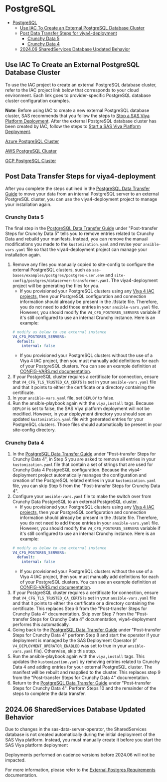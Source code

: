 # PostgreSQL

* [PostgreSQL](#postgresql)
  * [Use IAC To Create an External PostgreSQL Database Cluster](#use-iac-to-create-an-external-postgresql-database-cluster)
  * [Post Data Transfer Steps for viya4-deployment](#post-data-transfer-steps-for-viya4-deployment)
    * [Crunchy Data 5](#crunchy-data-5)
    * [Crunchy Data 4](#crunchy-data-4)
  * [2024.06 SharedServices Database Updated Behavior](#202406-sharedservices-database-updated-behavior)

## Use IAC To Create an External PostgreSQL Database Cluster

To use the IAC project to create an external PostgreSQL database cluster, refer to the IAC project link below that corresponds to your cloud environment. Each link goes to provider-specific PostgreSQL database cluster configuration examples.

**Note**: Before using IAC to create a new external PostgreSQL database cluster, SAS recommends that you follow the steps to [Stop a SAS Viya Platform Deployment](https://documentation.sas.com/?cdcId=sasadmincdc&cdcVersion=v_044&docsetId=calchkadm&docsetTarget=p17xfmmjjkma1dn1b5dcx3e5ejxq.htm#p0butgo7gtfyi0n14umtfv0voydt). After the external PostgreSQL database cluster has been created by IAC, follow the steps to [Start a SAS Viya Platform Deployment](https://documentation.sas.com/?cdcId=sasadmincdc&cdcVersion=v_044&docsetId=calchkadm&docsetTarget=p17xfmmjjkma1dn1b5dcx3e5ejxq.htm#p0butgo7gtfyi0n14umtfv0voydt).

[Azure PostgreSQL Cluster](https://github.com/sassoftware/viya4-iac-azure/blob/main/docs/CONFIG-VARS.md#postgres-servers)

[AWS PostgreSQL Cluster](https://github.com/sassoftware/viya4-iac-aws/blob/main/docs/CONFIG-VARS.md#postgresql-server)

[GCP PostgreSQL Cluster](https://github.com/sassoftware/viya4-iac-gcp/blob/main/docs/CONFIG-VARS.md#postgres-servers)

## Post Data Transfer Steps for viya4-deployment

After you complete the steps outlined in the [PostgreSQL Data Transfer Guide](https://documentation.sas.com/?cdcId=itopscdc&cdcVersion=default&docsetId=pgdatamig&docsetTarget=titlepage.htm) to move your data from an internal PostgreSQL server to an external PostgreSQL cluster, you can use the viya4-deployment project to manage your installation again. 

### Crunchy Data 5

The final step in the [PostgreSQL Data Transfer Guide](https://documentation.sas.com/?cdcId=itopscdc&cdcVersion=default&docsetId=pgdatamig&docsetTarget=titlepage.htm) under "Post-transfer Steps for Crunchy Data 5" tells you to remove entries related to Crunchy Data and rebuild your manifests. Instead, you can remove the manual modifications you made to the `kustomization.yaml` and revise your `ansible-vars.yaml` file so that the viya4-deployment project can manage your installation again.

1. Remove any files you manually copied to site-config to configure the external PostgreSQL clusters, such as `sas-bases/examples/postgres/postgres-user.env` and `site-config/postgres/dataserver-transformer.yaml`. The viya4-deployment project will be generating the files for you.
   * If you provisioned your PostgreSQL clusters using any [Viya 4 IAC projects](https://github.com/search?q=org%3Asassoftware+viya4-iac-&type=repositories), then your PostgreSQL configuration and connection information should already be present in the .tfstate file. Therefore, you do not need to add those entries in your `ansible-vars.yaml` file. However, you should modify the `V4_CFG_POSTGRES_SERVERS` variable if it's still configured to use an internal Crunchy instance. Here is an example:
   ```yaml
   # modify as below to use external instance
   V4_CFG_POSTGRES_SERVERS:
     default:
       internal: false
   ```
   * If you provisioned your PostgreSQL clusters without the use of a Viya 4 IAC project, then you must manually add definitions for each of your PostgreSQL clusters. You can see an example definition at [CONFIG-VARS.md documentation](https://github.com/sassoftware/viya4-deployment/blob/main/docs/CONFIG-VARS.md#postgresql).
2. If your PostgreSQL cluster requires a certificate for connection, ensure that `V4_CFG_TLS_TRUSTED_CA_CERTS` is set in your `ansible-vars.yaml` file and that it points to either the certificate or a directory containing the certificate.
3. In your `ansible-vars.yaml` file, set `DEPLOY` to false.
4. Run the ansible-playbook again with the `viya,install` tags. Because `DEPLOY` is set to false, the SAS Viya platform deployment will not be modified. However, in your deployment directory you should see an updated `kustomization.yaml` file with generated entries for your PostgreSQL clusters. Those files should automatically be present in your site-config directory.

### Crunchy Data 4

1. In the [PostgreSQL Data Transfer Guide](https://documentation.sas.com/?cdcId=itopscdc&cdcVersion=default&docsetId=pgdatamig&docsetTarget=titlepage.htm) under "Post-transfer Steps for Crunchy Data 4", in Step 5 you are asked to remove all entries in your `kustomization.yaml` file that contain a set of strings that are used for Crunchy Data 4 PostgreSQL configuration. Because the viya4-deployment project automatically manages the configuration and creation of the PostgreSQL related entries in your `kustomization.yaml` file, you can skip Step 5 from the "Post-transfer Steps for Crunchy Data 4".
2. Configure your `ansible-vars.yaml` file to make the switch over from Crunchy Data PostgreSQL to an external PostgreSQL cluster.
   * If you provisioned your PostgreSQL clusters using any [Viya 4 IAC projects](https://github.com/search?q=org%3Asassoftware+viya4-iac-&type=repositories), then your PostgreSQL configuration and connection information should already be present in the .tfstate file. Therefore, you do not need to add those entries in your `ansible-vars.yaml` file. However, you should modify the `V4_CFG_POSTGRES_SERVERS` variable if it's still configured to use an internal Crunchy instance. Here is an example:
   ```yaml
   # modify as below to use external instance
   V4_CFG_POSTGRES_SERVERS:
     default:
       internal: false
   ```
   * If you provisioned your PostgreSQL clusters without the use of a Viya 4 IAC project, then you must manually add definitions for each of your PostgreSQL clusters. You can see an example definition at [CONFIG-VARS.md documentation](https://github.com/sassoftware/viya4-deployment/blob/main/docs/CONFIG-VARS.md#postgresql).
3. If your PostgreSQL cluster requires a certificate for connection, ensure that `V4_CFG_TLS_TRUSTED_CA_CERTS` is set in your `ansible-vars.yaml` file and that it points to either the certificate or a directory containing the certificate. This replaces Step 6 from the "Post-transfer Steps for Crunchy Data 4" documentation. Skip over Step 7 from the "Post-transfer Steps for Crunchy Data 4" documentation, viya4-deployment performs this automatically. 
4. Going back to the [PostgreSQL Data Transfer Guide](https://documentation.sas.com/?cdcId=itopscdc&cdcVersion=default&docsetId=pgdatamig&docsetTarget=titlepage.htm) under "Post-transfer Steps for Crunchy Data 4" perform Step 8 and start the operator if your deployment is managed by the SAS Deployment Operator (if `V4_DEPLOYMENT_OPERATOR_ENABLED` was set to true in your `ansible-vars.yaml` file). Otherwise, skip this step.
5. Run the ansible-playbook again with the `viya,install` tags. This updates the `kustomization.yaml` by removing entries related to Crunchy Data 4 and adding entries for your external PostgreSQL cluster. The manifest will be rebuilt and reapplied to the cluster. This replaces step 9 from the "Post-transfer Steps for Crunchy Data 4" documentation.
6. Return to the [PostgreSQL Data Transfer Guide](https://documentation.sas.com/?cdcId=itopscdc&cdcVersion=default&docsetId=pgdatamig&docsetTarget=titlepage.htm) under "Post-transfer Steps for Crunchy Data 4". Perform Steps 10 and the remainder of the steps to complete the data transfer.


## 2024.06 SharedServices Database Updated Behavior
Due to changes in the sas-data-server-operator, the SharedServices database is not created automatically during the initial deployment of the SAS Viya platform. Instead, you must manually create it before you start the SAS Viya platform deployment

Deployments performed on cadence versions before 2024.06 will not be impacted.

For more information, please refer to the [External Postgres Requirements](https://documentation.sas.com/?cdcId=itopscdc&cdcVersion=default&docsetId=itopssr&docsetTarget=p05lfgkwib3zxbn1t6nyihexp12n.htm#p1wq8ouke3c6ixn1la636df9oa1u) documentation.